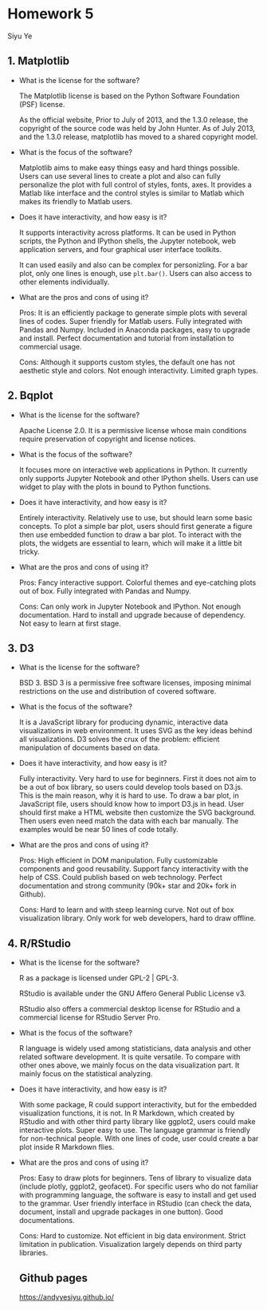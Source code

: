 # Homework 5

Siyu Ye

## 1. Matplotlib

* What is the license for the software?

  The Matplotlib license is based on the Python Software Foundation (PSF) license.

  As the official website, Prior to July of 2013, and the 1.3.0 release, the copyright of the source code was held by John Hunter. As of July 2013, and the 1.3.0 release, matplotlib has moved to a shared copyright model. 

* What is the focus of the software?

  Matplotlib aims to make easy things easy and hard things possible. Users can use several lines to create a plot and also can fully personalize the plot with full control of styles, fonts, axes. It provides a Matlab like interface and the control styles is similar to Matlab which makes its friendly to Matlab users. 

* Does it have interactivity, and how easy is it?

  It supports interactivity across platforms. It can be used in Python scripts, the Python and IPython shells, the Jupyter notebook, web application servers, and four graphical user interface toolkits.

  It can used easily and also can be complex for personizling. For a bar plot, only one lines is enough, use `plt.bar()`. Users can also access to other elements individually. 

* What are the pros and cons of using it?

  Pros: It is an efficiently package to generate simple plots with several lines of codes. Super friendly for Matlab users. Fully integrated with Pandas and Numpy.  Included in Anaconda packages, easy to upgrade and install. Perfect documentation and tutorial from installation to commercial usage. 

  Cons: Although it supports custom styles, the default one has not aesthetic style and colors. Not enough interactivity. Limited graph types. 

## 2. Bqplot

* What is the license for the software?

  Apache License 2.0. It is a permissive license whose main conditions require preservation of copyright and license notices.

* What is the focus of the software?

  It focuses more on interactive web applications in Python. It currently only supports Jupyter Notebook and other IPython shells. Users can use widget to play with the plots in bound to Python functions. 

* Does it have interactivity, and how easy is it?

  Entirely interactivity. Relatively use to use, but should learn some basic concepts. To plot a simple bar plot, users should first generate a figure then use embedded function to draw a bar plot. To interact with the plots, the widgets are essential to learn, which will make it a little bit tricky. 

* What are the pros and cons of using it?

  Pros: Fancy interactive support. Colorful themes and eye-catching plots out of box. Fully integrated with Pandas and Numpy. 

  Cons: Can only work in Jupyter Notebook and IPython. Not enough documentation. Hard to install and upgrade because of dependency. Not easy to learn at first stage. 

## 3. D3

* What is the license for the software?

  BSD 3. BSD 3 is a permissive free software licenses, imposing minimal restrictions on the use and distribution of covered software. 

* What is the focus of the software?

  It is a JavaScript library for producing dynamic, interactive data visualizations in web environment. It uses SVG as the key ideas behind all visualizations. D3 solves the crux of the problem: efficient manipulation of documents based on data.

* Does it have interactivity, and how easy is it?

  Fully interactivity. Very hard to use for beginners. First it does not aim to be a out of box library, so users could develop tools based on D3.js. This is the main reason, why it is hard to use. To draw a bar plot, in JavaScript file, users should know how to import D3.js in head. User should first make a HTML website then customize the SVG background. Then users even need match the data with each bar manually. The examples would be near 50 lines of code totally.

* What are the pros and cons of using it?

  Pros: High efficient in DOM manipulation. Fully customizable components and good reusability. Support fancy interactivity with the help of CSS. Could publish based on web technology. Perfect documentation and strong community (90k+ star and 20k+ fork in Github).

  Cons: Hard to learn and with steep learning curve. Not out of box visualization library. Only work for web developers, hard to draw offline.

## 4. R/RStudio

* What is the license for the software?

  R as a package is licensed under GPL-2 | GPL-3.

  RStudio is available under the GNU Affero General Public License v3.

  RStudio also offers a commercial desktop license for RStudio and a commercial license for RStudio Server Pro.

* What is the focus of the software?

  R language is widely used among statisticians, data analysis and other related software development. It is quite versatile. To compare with other ones above, we mainly focus on the data visualization part. It mainly focus on the statistical analyzing.

* Does it have interactivity, and how easy is it?

  With some package, R could support interactivity, but for the embedded visualization functions, it is not. In R Markdown, which created by RStudio and with other third party library like ggplot2, users could make interactive plots. Super easy to use. The language grammar is friendly for non-technical people. With one lines of code, user could create a bar plot inside R Markdown flies.

* What are the pros and cons of using it?

  Pros: Easy to draw plots for beginners. Tens of library to visualize data (include plotly, ggplot2, geofacet). For specific users who do not familiar with programming language, the software is easy to install and get used to the grammar. User friendly interface in RStudio (can check the data, document, install and upgrade packages in one button). Good documentations.

  Cons: Hard to customize. Not efficient in big data environment. Strict limitation in publication. Visualization largely depends on third party libraries.

  

  ## Github pages

  https://andyyesiyu.github.io/

   